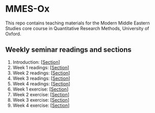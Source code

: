 # MMES-Ox
This repo contains teaching materials for the Modern Middle Eastern Studies core course in Quantitative Research Methods, University of Oxford.

## Weekly seminar readings and sections

1. Introduction: \[[Section](https://rawcdn.githack.com/cjbarrie/MMES-Ox/67a3daa11264bcce16d328046f7da0b5f2e490cb/MMES-2021/_book/introduction.html)\]
2. Week 1 readings: \[[Section](https://rawcdn.githack.com/cjbarrie/MMES-Ox/67a3daa11264bcce16d328046f7da0b5f2e490cb/MMES-2021/_book/week-1-surveys-and-experiments.html)\]
3. Week 2 readings: \[[Section](https://rawcdn.githack.com/cjbarrie/MMES-Ox/67a3daa11264bcce16d328046f7da0b5f2e490cb/MMES-2021/_book/week-2-event-data.html)\]
4. Week 3 readings: \[[Section](https://rawcdn.githack.com/cjbarrie/MMES-Ox/67a3daa11264bcce16d328046f7da0b5f2e490cb/MMES-2021/_book/week-3-spatial-data.html)\]
5. Week 4 readings: \[[Section](https://rawcdn.githack.com/cjbarrie/MMES-Ox/67a3daa11264bcce16d328046f7da0b5f2e490cb/MMES-2021/_book/week-4-online-and-text-data.html)\]
6. Week 1 exercise: \[[Section](https://rawcdn.githack.com/cjbarrie/MMES-Ox/67a3daa11264bcce16d328046f7da0b5f2e490cb/MMES-2021/_book/week-1-exercise.html)\]
7. Week 2 exercise: \[[Section](https://rawcdn.githack.com/cjbarrie/MMES-Ox/67a3daa11264bcce16d328046f7da0b5f2e490cb/MMES-2021/_book/week-2-exercise.html)\]
8. Week 3 exercise: \[[Section](https://rawcdn.githack.com/cjbarrie/MMES-Ox/67a3daa11264bcce16d328046f7da0b5f2e490cb/MMES-2021/_book/week-3-exercise.html)\]
9. Week 4 exercise: \[[Section](https://rawcdn.githack.com/cjbarrie/MMES-Ox/67a3daa11264bcce16d328046f7da0b5f2e490cb/MMES-2021/_book/week-4-exercise.html)\]

